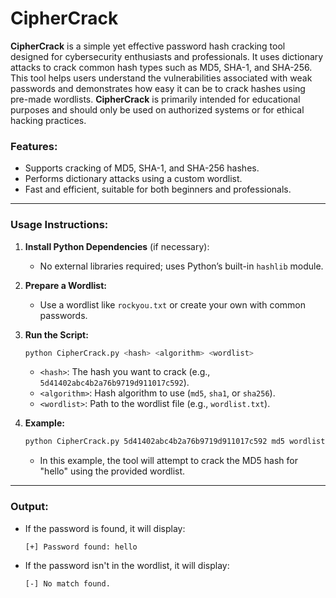 # CipherCrack


**CipherCrack** is a simple yet effective password hash cracking tool designed for cybersecurity enthusiasts and professionals. It uses dictionary attacks to crack common hash types such as MD5, SHA-1, and SHA-256. This tool helps users understand the vulnerabilities associated with weak passwords and demonstrates how easy it can be to crack hashes using pre-made wordlists. **CipherCrack** is primarily intended for educational purposes and should only be used on authorized systems or for ethical hacking practices.

### **Features:**
- Supports cracking of MD5, SHA-1, and SHA-256 hashes.
- Performs dictionary attacks using a custom wordlist.
- Fast and efficient, suitable for both beginners and professionals.

---

### **Usage Instructions:**

1. **Install Python Dependencies** (if necessary):
   - No external libraries required; uses Python’s built-in `hashlib` module.

2. **Prepare a Wordlist:**
   - Use a wordlist like `rockyou.txt` or create your own with common passwords.

3. **Run the Script:**

   ```bash
   python CipherCrack.py <hash> <algorithm> <wordlist>
   ```

   - `<hash>`: The hash you want to crack (e.g., `5d41402abc4b2a76b9719d911017c592`).
   - `<algorithm>`: Hash algorithm to use (`md5`, `sha1`, or `sha256`).
   - `<wordlist>`: Path to the wordlist file (e.g., `wordlist.txt`).

4. **Example:**

   ```bash
   python CipherCrack.py 5d41402abc4b2a76b9719d911017c592 md5 wordlist.txt
   ```

   - In this example, the tool will attempt to crack the MD5 hash for "hello" using the provided wordlist.

---

### **Output:**
- If the password is found, it will display:
  ```bash
  [+] Password found: hello
  ```

- If the password isn't in the wordlist, it will display:
  ```bash
  [-] No match found.
